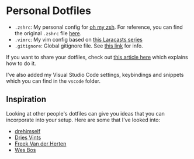 # Personal Dotfiles


- `.zshrc`: My personal config for [oh my zsh](https://github.com/ohmyzsh/ohmyzsh). For reference, you can find the original `.zshrc` file [here](https://github.com/ohmyzsh/ohmyzsh/blob/master/templates/zshrc.zsh-template).
- `.vimrc`: My vim config based on [this Laracasts series](https://laracasts.com/series/vim-mastery)
- `.gitignore`: Global gitignore file. See [this link](https://sebastiandedeyne.com/setting-up-a-global-gitignore-file/) for info.


If you want to share your dotfiles, check out [this article here](https://opensource.com/article/19/3/move-your-dotfiles-version-control) which explains how to do it.

I've also added my Visual Studio Code settings, keybindings and snippets which you can find in the `vscode` folder.

## Inspiration

Looking at other people's dotfiles can give you ideas that you can incorporate into your setup. Here are some that I've looked into:

- [drehimself](https://github.com/drehimself/dotfiles)
- [Dries Vints](https://github.com/driesvints/dotfiles)
- [Freek Van der Herten](https://github.com/freekmurze/dotfiles)
- [Wes Bos](https://github.com/wesbos/dotfiles)
